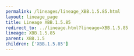 ```yaml
---
permalink: /lineages/lineage_XBB.1.5.85.html
layout: lineage_page
title: Lineage XBB.1.5.85
redirect_to: ../lineage.html?lineage=XBB.1.5.85
lineage: XBB.1.5.85
parent: XBB.1.5
children: ['XBB.1.5.85']
---
```

